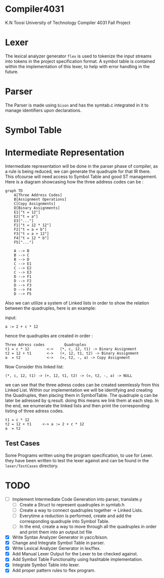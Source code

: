 # Compiler4031
K.N Toosi University of Technology Compiler 4031 Fall Project

# Lexer
The lexical analyzer generator `flex` is used to tokenize the input streams into tokens in the project specification format.
A symbol table is contained within the implementation of this lexer, to help with error handling in the future.

# Parser
The Parser is made using `bison` and has the symtab.c integrated in it to manage identifiers upon declarations.


# Symbol Table


# Intermediate Representation

Intermediate representation will be done in the parser phase of compiler, as a rule is being reduced, we can generate the quadruple for that IR there.
This ofcourse will need access to Symbol Table and good ST management.
Here is a diagram showcasing how the three address codes can be : 
```mermaid
graph TD
    A[Three Address Codes]
    B[Assignment Operations]
    C[Copy Assignments]
    D[Binary Assignments]
    E1["t = 12"]
    E2["t = a"]
    E3["..."]
    F1["t = 12 * 12"]
    F2["t = a + b"]
    F3["t = a + 12"]
    F4["t = 12 * b"]
    F5["..."]

    A --> B
    B --> C
    B --> D
    C --> E1
    C --> E2
    C --> E3
    D --> F1
    D --> F2
    D --> F3
    D --> F4
    D --> F5
```

Also we can utilize a system of Linked lists in order to show the relation between the quadruples, here is an example: 

input: 
```
a := 2 + c * 12
```

hence the quadruples are created in order :
```
Three Adress codes         Quadruples
t1 = c * 12        <->   (*, c, 12, t1) -> Binary Assignment
t2 = 12 + t1       <->   (+, 12, t1, t2) -> Binary Assignment
a  = t2            <->   (=, t2, -, a) -> Copy Assignment
```
Now Consider this linked list: 

```
(*, c, 12, t1) -> (+, 12, t1, t2) -> (=, t2, -, a) -> NULL
```

we can see that the three adress codes can be created seemlessly from this Linked List.
Within our implementation we will be identifying and creating the Quadruples, then placing them in SymbolTable.
The quadruple q can be later be adressed by q.result. doing this means we link them at each step.
In the end, we enumerate the linked lists and then print the corresponding listing of three adress codes.

```
t1 = c * 12 
t2 = 12 + t1     <-> a := 2 + c * 12
a  = t2     
```

## Test Cases
Some Programs written using the program specification, to use for Lexer.
they have been written to test the lexer against and can be found in the `lexer/TestCases` directory.

# TODO


- [ ] Implement Intermediate Code Generation into parser, translate.y
    - [ ] Create a Struct to represent quadruples in symtab.h
    - [ ] Create a way to connect quadruples together -> Linked Lists.
    - [ ] Everytime a reduction is performed, create and add the corresponding quadruple into Symbol Table.
    - [ ] In the end, create a way to move through all the quadruples in order and print them into an output.txt file
- [x] Write Syntax Analyzer Generator in yacc/bison.
- [x] Change and Integrate Symbol Table in parser.
- [x] Write Lexical Analyzer Generator in lex/flex.
- [x] Add Manual Lexer Output for the Lexer to be checked against.
- [x] Add Symbol Table Functionality using hashtable implementation.
- [x] Integrate Symbol Table into lexer.
- [x] Add proper pattern rules to flex program.
